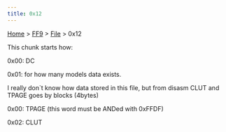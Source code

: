 ```yaml
---
title: 0x12
---
```


[Home](/Main%20Page.md) > [FF9](/FF9.md) > [File](/FF9/File.md) > 0x12

This chunk starts how:

0x00: DC

0x01: for how many models data exists.

I really don\`t know how data stored in this file, but from disasm CLUT
and TPAGE goes by blocks (4bytes)

0x00: TPAGE (this word must be ANDed with 0xFFDF)

0x02: CLUT
